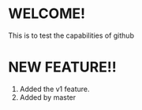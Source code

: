 # WELCOME!

This is to test the capabilities of github

# NEW FEATURE!!

1. Added the v1 feature.
2. Added by master
